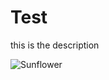 Test
====

this is the description

![Sunflower](https://raw.github.com/favoritegoose/Test/master/images/Sunflower.gif)

